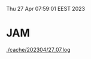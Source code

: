 Thu 27 Apr 07:59:01 EEST 2023
# JAM
<a href='./cache/202304/27_07.log'>./cache/202304/27_07.log</a>
